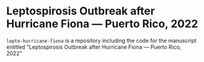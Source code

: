 # Leptospirosis Outbreak after Hurricane Fiona — Puerto Rico, 2022
`lepto-hurricane-fiona` is a repository including the code for the manuscript entitled "Leptospirosis Outbreak after Hurricane Fiona — Puerto Rico, 2022"
